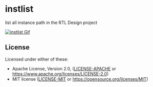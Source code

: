 # instlist 
list all instance path in the RTL Design project

[![instlist Gif](https://asciinema.org/a/MSlNlOOCIf3qvyl4d1qJ2RBl1)](https://asciinema.org/a/MSlNlOOCIf3qvyl4d1qJ2RBl1)

## License

Licensed under either of these:

 * Apache License, Version 2.0, ([LICENSE-APACHE](LICENSE-APACHE) or
   https://www.apache.org/licenses/LICENSE-2.0)
 * MIT license ([LICENSE-MIT](LICENSE-MIT) or
   https://opensource.org/licenses/MIT)
